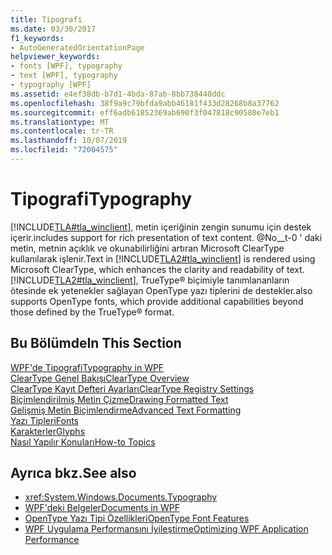 ```yaml
---
title: Tipografi
ms.date: 03/30/2017
f1_keywords:
- AutoGeneratedOrientationPage
helpviewer_keywords:
- fonts [WPF], typography
- text [WPF], typography
- typography [WPF]
ms.assetid: e4ef38db-b7d1-4bda-87ab-8bb738440ddc
ms.openlocfilehash: 38f9a9c79bfda9abb46181f433d28268b8a37762
ms.sourcegitcommit: eff6adb61852369ab690f3f047818c90580e7eb1
ms.translationtype: MT
ms.contentlocale: tr-TR
ms.lasthandoff: 10/07/2019
ms.locfileid: "72004575"
---
```

# <a name="typography"></a><span data-ttu-id="aacf9-102">Tipografi</span><span class="sxs-lookup"><span data-stu-id="aacf9-102">Typography</span></span>
[!INCLUDE[TLA#tla_winclient](../../../../includes/tlasharptla-winclient-md.md)]<span data-ttu-id="aacf9-103">, metin içeriğinin zengin sunumu için destek içerir.</span><span class="sxs-lookup"><span data-stu-id="aacf9-103">includes support for rich presentation of text content.</span></span> <span data-ttu-id="aacf9-104">@No__t-0 ' daki metin, metnin açıklık ve okunabilirliğini artıran Microsoft ClearType kullanılarak işlenir.</span><span class="sxs-lookup"><span data-stu-id="aacf9-104">Text in [!INCLUDE[TLA2#tla_winclient](../../../../includes/tla2sharptla-winclient-md.md)] is rendered using Microsoft ClearType, which enhances the clarity and readability of text.</span></span> [!INCLUDE[TLA2#tla_winclient](../../../../includes/tla2sharptla-winclient-md.md)]<span data-ttu-id="aacf9-105">, TrueType® biçimiyle tanımlananların ötesinde ek yetenekler sağlayan OpenType yazı tiplerini de destekler.</span><span class="sxs-lookup"><span data-stu-id="aacf9-105">also supports OpenType fonts, which provide additional capabilities beyond those defined by the TrueType® format.</span></span>  
  
## <a name="in-this-section"></a><span data-ttu-id="aacf9-106">Bu Bölümde</span><span class="sxs-lookup"><span data-stu-id="aacf9-106">In This Section</span></span>  
 [<span data-ttu-id="aacf9-107">WPF'de Tipografi</span><span class="sxs-lookup"><span data-stu-id="aacf9-107">Typography in WPF</span></span>](typography-in-wpf.md)  
 [<span data-ttu-id="aacf9-108">ClearType Genel Bakışı</span><span class="sxs-lookup"><span data-stu-id="aacf9-108">ClearType Overview</span></span>](cleartype-overview.md)  
 [<span data-ttu-id="aacf9-109">ClearType Kayıt Defteri Ayarları</span><span class="sxs-lookup"><span data-stu-id="aacf9-109">ClearType Registry Settings</span></span>](cleartype-registry-settings.md)  
 [<span data-ttu-id="aacf9-110">Biçimlendirilmiş Metin Çizme</span><span class="sxs-lookup"><span data-stu-id="aacf9-110">Drawing Formatted Text</span></span>](drawing-formatted-text.md)  
 [<span data-ttu-id="aacf9-111">Gelişmiş Metin Biçimlendirme</span><span class="sxs-lookup"><span data-stu-id="aacf9-111">Advanced Text Formatting</span></span>](advanced-text-formatting.md)  
 [<span data-ttu-id="aacf9-112">Yazı Tipleri</span><span class="sxs-lookup"><span data-stu-id="aacf9-112">Fonts</span></span>](fonts-wpf.md)  
 [<span data-ttu-id="aacf9-113">Karakterler</span><span class="sxs-lookup"><span data-stu-id="aacf9-113">Glyphs</span></span>](glyphs.md)  
 [<span data-ttu-id="aacf9-114">Nasıl Yapılır Konuları</span><span class="sxs-lookup"><span data-stu-id="aacf9-114">How-to Topics</span></span>](typography-how-to-topics.md)  
  
## <a name="see-also"></a><span data-ttu-id="aacf9-115">Ayrıca bkz.</span><span class="sxs-lookup"><span data-stu-id="aacf9-115">See also</span></span>

- <xref:System.Windows.Documents.Typography>
- [<span data-ttu-id="aacf9-116">WPF'deki Belgeler</span><span class="sxs-lookup"><span data-stu-id="aacf9-116">Documents in WPF</span></span>](documents-in-wpf.md)
- [<span data-ttu-id="aacf9-117">OpenType Yazı Tipi Özellikleri</span><span class="sxs-lookup"><span data-stu-id="aacf9-117">OpenType Font Features</span></span>](opentype-font-features.md)
- [<span data-ttu-id="aacf9-118">WPF Uygulama Performansını İyileştirme</span><span class="sxs-lookup"><span data-stu-id="aacf9-118">Optimizing WPF Application Performance</span></span>](optimizing-wpf-application-performance.md)
